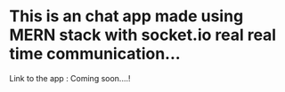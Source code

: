 # This is an chat app made using MERN stack with socket.io real real time communication...

Link to the app : Coming soon....!
